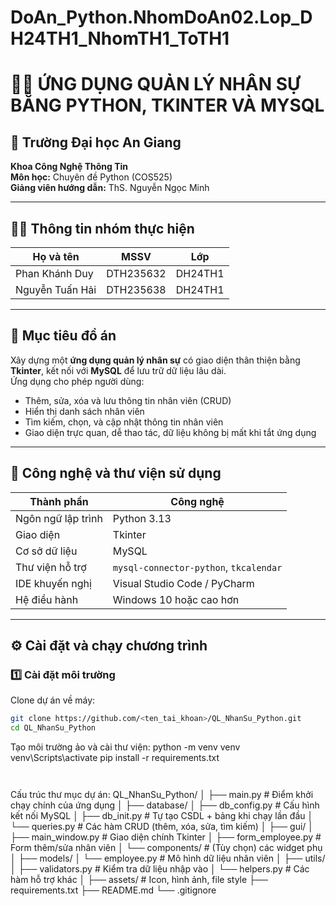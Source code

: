 # DoAn_Python.NhomDoAn02.Lop_DH24TH1_NhomTH1_ToTH1

# 🧑‍💼 ỨNG DỤNG QUẢN LÝ NHÂN SỰ BẰNG PYTHON, TKINTER VÀ MYSQL

## 🏫 Trường Đại học An Giang

**Khoa Công Nghệ Thông Tin**  
**Môn học:** Chuyên đề Python (COS525)  
**Giảng viên hướng dẫn:** ThS. Nguyễn Ngọc Minh

---

## 👨‍💻 Thông tin nhóm thực hiện

| Họ và tên       | MSSV      | Lớp     |
| --------------- | --------- | ------- |
| Phan Khánh Duy  | DTH235632 | DH24TH1 |
| Nguyễn Tuấn Hải | DTH235638 | DH24TH1 |

---

## 🎯 Mục tiêu đồ án

Xây dựng một **ứng dụng quản lý nhân sự** có giao diện thân thiện bằng **Tkinter**, kết nối với **MySQL** để lưu trữ dữ liệu lâu dài.  
Ứng dụng cho phép người dùng:

- Thêm, sửa, xóa và lưu thông tin nhân viên (CRUD)
- Hiển thị danh sách nhân viên
- Tìm kiếm, chọn, và cập nhật thông tin nhân viên
- Giao diện trực quan, dễ thao tác, dữ liệu không bị mất khi tắt ứng dụng

---

## 🧩 Công nghệ và thư viện sử dụng

| Thành phần         | Công nghệ                              |
| ------------------ | -------------------------------------- |
| Ngôn ngữ lập trình | Python 3.13                            |
| Giao diện          | Tkinter                                |
| Cơ sở dữ liệu      | MySQL                                  |
| Thư viện hỗ trợ    | `mysql-connector-python`, `tkcalendar` |
| IDE khuyến nghị    | Visual Studio Code / PyCharm           |
| Hệ điều hành       | Windows 10 hoặc cao hơn                |

---

## ⚙️ Cài đặt và chạy chương trình

### 1️⃣ Cài đặt môi trường

Clone dự án về máy:

```bash
git clone https://github.com/<ten_tai_khoan>/QL_NhanSu_Python.git
cd QL_NhanSu_Python
```

Tạo môi trường ảo và cài thư viện:
python -m venv venv
venv\Scripts\activate
pip install -r requirements.txt

```


```

Cấu trúc thư mục dự án:
QL_NhanSu_Python/
│
├── main.py                        # Điểm khởi chạy chính của ứng dụng
│
├── database/
│   ├── db_config.py               # Cấu hình kết nối MySQL
│   ├── db_init.py                 # Tự tạo CSDL + bảng khi chạy lần đầu
│   └── queries.py                 # Các hàm CRUD (thêm, xóa, sửa, tìm kiếm)
│
├── gui/
│   ├── main_window.py             # Giao diện chính Tkinter
│   ├── form_employee.py           # Form thêm/sửa nhân viên
│   └── components/                # (Tùy chọn) các widget phụ
│
├── models/
│   └── employee.py                # Mô hình dữ liệu nhân viên
│
├── utils/
│   ├── validators.py              # Kiểm tra dữ liệu nhập vào
│   └── helpers.py                 # Các hàm hỗ trợ khác
│
├── assets/                        # Icon, hình ảnh, file style
├── requirements.txt
├── README.md
└── .gitignore

